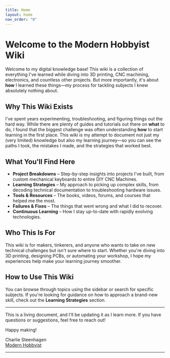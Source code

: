 ```yaml
---
title: Home
layout: home
nav_order: "0"
---
```

# Welcome to the Modern Hobbyist Wiki

Welcome to my digital knowledge base! This wiki is a collection of everything I've learned while diving into 3D printing, CNC machining, electronics, and countless other projects. But more importantly, it's about **how** I learned these things—my process for tackling subjects I knew absolutely nothing about.

## Why This Wiki Exists
I've spent years experimenting, troubleshooting, and figuring things out the hard way. While there are plenty of guides and tutorials out there on **what** to do, I found that the biggest challenge was often understanding **how** to start learning in the first place. This wiki is my attempt to document not just my (very limited) knowledge but also my learning journey—so you can see the paths I took, the mistakes I made, and the strategies that worked best.

## What You'll Find Here
- **Project Breakdowns** – Step-by-step insights into projects I've built, from custom mechanical keyboards to entire DIY CNC Machines.
- **Learning Strategies** – My approach to picking up complex skills, from decoding technical documentation to troubleshooting hardware issues.
- **Tools & Resources** – The books, videos, forums, and courses that helped me the most.
- **Failures & Fixes** – The things that went wrong and what I did to recover.
- **Continuous Learning** – How I stay up-to-date with rapidly evolving technologies.

## Who This Is For
This wiki is for makers, tinkerers, and anyone who wants to take on new technical challenges but isn't sure where to start. Whether you're diving into 3D printing, designing PCBs, or automating your workshop, I hope my experiences help make your learning journey smoother.

## How to Use This Wiki
You can browse through topics using the sidebar or search for specific subjects. If you're looking for guidance on how to approach a brand-new skill, check out the **Learning Strategies** section.

---

This is a living document, and I'll be updating it as I learn more. If you have questions or suggestions, feel free to reach out!

Happy making!

Charlie Steenhagen  
[Modern Hobbyist](https://www.youtube.com/@ModernHobbyist)


----

[^1]: [It can take up to 10 minutes for changes to your site to publish after you push the changes to GitHub](https://docs.github.com/en/pages/setting-up-a-github-pages-site-with-jekyll/creating-a-github-pages-site-with-jekyll#creating-your-site).

[Just the Docs]: https://just-the-docs.github.io/just-the-docs/
[GitHub Pages]: https://docs.github.com/en/pages
[README]: https://github.com/just-the-docs/just-the-docs-template/blob/main/README.md
[Jekyll]: https://jekyllrb.com
[GitHub Pages / Actions workflow]: https://github.blog/changelog/2022-07-27-github-pages-custom-github-actions-workflows-beta/
[use this template]: https://github.com/just-the-docs/just-the-docs-template/generate
